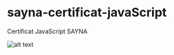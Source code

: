 # sayna-certificat-javaScript

Certificat JavaScript SAYNA

![alt text]([https://github.com/[username]/[reponame]/blob/[branch]/image.jpg](https://github.com/bricio-imbiki/sayna-certificat-javaScript/blob/main/sayna-javaScript-certificat.png)?raw=true)
